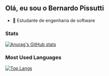 ## Olá, eu sou o Bernardo Pissutti

* 🔭 Estudante de engenharia de software
### Stats
[![Anurag's GitHub stats](https://github-readme-stats.vercel.app/api?username=berssutti&show_icons=true&theme=tokyonight)](https://github.com/anuraghazra/github-readme-stats)
### Most Used Languages
[![Top Langs](https://github-readme-stats.vercel.app/api/top-langs/?username=berssutti&layout=compact)](https://github.com/anuraghazra/github-readme-stats)


